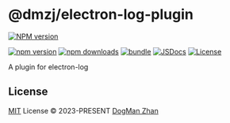 # @dmzj/electron-log-plugin

[![NPM version](https://img.shields.io/npm/v/@dmzj/electron-log-plugin?color=a1b858&label=)](https://www.npmjs.com/package/@dmzj/electron-log-plugin)

[![npm version][npm-version-src]][npm-version-href]
[![npm downloads][npm-downloads-src]][npm-downloads-href]
[![bundle][bundle-src]][bundle-href]
[![JSDocs][jsdocs-src]][jsdocs-href]
[![License][license-src]][license-href]

A plugin for electron-log

## License

[MIT](./LICENSE) License © 2023-PRESENT [DogMan Zhan](https://github.com/dmZhan)

<!-- Badges -->

[npm-version-src]: https://img.shields.io/npm/v/@dmzj/electron-log-plugin?style=flat&colorA=080f12&colorB=1fa669
[npm-version-href]: https://npmjs.com/package/@dmzj/electron-log-plugin
[npm-downloads-src]: https://img.shields.io/npm/dm/@dmzj/electron-log-plugin?style=flat&colorA=080f12&colorB=1fa669
[npm-downloads-href]: https://npmjs.com/package/@dmzj/electron-log-plugin
[bundle-src]: https://img.shields.io/bundlephobia/minzip/@dmzj/electron-log-plugin?style=flat&colorA=080f12&colorB=1fa669&label=minzip
[bundle-href]: https://bundlephobia.com/result?p=electron-log-plugin
[license-src]: https://img.shields.io/github/license/dmzj/electron-log-plugin.svg?style=flat&colorA=080f12&colorB=1fa669
[license-href]: https://github.com/dmzj/electron-log-plugin/blob/main/LICENSE
[jsdocs-src]: https://img.shields.io/badge/jsdocs-reference-080f12?style=flat&colorA=080f12&colorB=1fa669
[jsdocs-href]: https://www.jsdocs.io/package/@dmzj/electron-log-plugin
